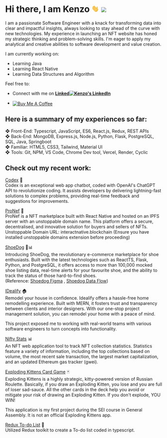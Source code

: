 # Hi there, I am Kenzo <img src="assets/wave.gif" width="24px" alt="wave" /> ![](https://komarev.com/ghpvc/?username=Kenzothd&label=PROFILE+VIEWS&style=flat-square")

I am a passionate Software Engineer with a knack for transforming data into clear and impactful insights, always looking to stay ahead of the curve with new technologies. My experience in launching an NFT website has honed my strategic thinking and problem-solving skills. I'm eager to apply my analytical and creative abilities to software development and value creation.

I am currently working on:

- Learning Java
- Learning React Native
- Learning Data Structures and Algorithm

Feel free to:

- Connect with me on **<a align="center" href="https://www.linkedin.com/in/kenzothd/" target="_blank">Linked<img alt="Kenzo's LinkedIn" width="14px" src="https://raw.githubusercontent.com/peterthehan/peterthehan/master/assets/linkedin.svg" />
  </a>**

- <a href="https://www.buymeacoffee.com/kenzothd" align="center" target="_blank"><img align="center"  src="https://cdn.buymeacoffee.com/buttons/default-orange.png" alt="Buy Me A Coffee" height="26" width="auto"></a>

## Here is a summary of my experiences so far: <br>

❖ Front-End: Typescript, JavaScript, ES6, React.js, Redux, REST APIs <br>
❖ Back-End: MongoDB, Express.js, Node.js, Python, Flask, PostgreSQL, SQL, Java, Springboot <br>
❖ Familiar: HTML5, CSS3, Tailwind, Material UI <br>
❖ Tools: Git, NPM, VS Code, Chrome Dev tool, Vercel, Render, Cyclic <br>

## Check out my recent work:

[Codex](https://codex-kenzo.vercel.app/) 🤖 <br>
Codex is an exceptional web app chatbot, coded with OpenAI's ChatGPT API to revolutionize coding. It assists developers by delivering lightning-fast solutions to complex problems, providing real-time feedback and suggestions for improvements.

[ProNef](https://interact-native.on.fleek.co/) 🤳 <br>
ProNef is a NFT marketplace built with React Native and hosted on an IPFS server with an unstoppable domain name. This platform offers a secure, decentralised, and innovative solution for buyers and sellers of NFTs.<br>
Unstoppable Domain URL: interactnative.blockchain (Ensure you have installed unstoppable domains extension before proceeding)

[ShoeDog](https://shoedog.vercel.app/) 👟📊 <br>
Introducing ShoeDog, the revolutionary e-commerce marketplace for shoe enthusiasts. Built with the latest technologies such as ReactTS, Flask, Python, and PostgreSQL, it offers access to more than 100,000 mocked shoe listing data, real-time alerts for your favourite shoe, and the ability to track the status of those hard-to-find shoes. <br>
(Reference: <a href="https://www.figma.com/file/R3KFHdSDhXDEP2dcyy4HSv/ShoeDog?node-id=0%3A1&t=cmePQZLjIHfMzRKh-1" target="_blank">Shoedog Figma</a> , <a href="https://drive.google.com/file/d/1rZTL4pdaRPxEEp2aebjG9BIismeefMno/view?usp=sharing" target="_blank">Shoedog Data Flow</a>)

[IDealify](https://idealify.vercel.app/) 🏠 <br>
Remodel your house in confidence. Idealify offers a hassle-free home remodelling experience. Built with MERN, it fosters trust and transparency between clients and interior designers. With our one-stop project management solution, you can remodel your home with a peace of mind.

This project exposed me to working with real-world teams with various software engineers to turn concepts into functionality.

[Nifty Stats](https://niftystats.vercel.app/) 📊
<br >
An NFT web application tool to track NFT collection statistics. Statistics feature a variety of information, including the top collections based on volume, the most recent sale transaction, the largest market capitalization, and an updated Ethereum gas tracker (gwei).

[Exploding Kittens Card Game](https://exploding-kittens-card-game.vercel.app/) 🃏
<br >
Exploding Kittens is a highly strategic, kitty-powered version of Russian Roulette. Basically, if you draw an Exploding Kitten, you lose and you are full of loser sad-sauce. All the other cards in the deck help you avoid or mitigate your risk of drawing an Exploding Kitten. If you don't explode, YOU WIN!

This application is my first project during the SEI course in General Assembly. It is not an official Exploding Kittens app.

[Redux To-do List](https://redux-todos-kenzothd.vercel.app/) 📝 <br >
Utilized Redux toolkit to create a To-do list coded in typescript.
